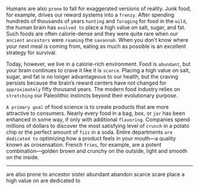 Humans are also `prone` to fall for exaggerated versions of reality.
Junk food, for example, drives our reward systems into a `frenzy`. After
spending hundreds of thousands of years `hunting` and `foraging` for
food in the `wild`, the human brain has `evolved to` place a high value on
salt, sugar, and fat. Such foods are often calorie-dense and they were
quite rare when our `ancient` `ancestors` were `roaming` the `savannah`.
When you don’t know where your next meal is coming from, eating as
much as possible is an excellent strategy for survival.

Today, however, we live in a calorie-rich environment. Food is
`abundant`, but your brain continues to crave it like it is `scarce`. Placing
a high value on salt, sugar, and fat is no longer advantageous to our
health, but the craving persists because the brain’s reward centers
have not changed for `approximately` fifty thousand years. The modern
food industry relies on `stretching` our Paleolithic instincts beyond their
evolutionary purpose.

`A primary goal` of food science is to create products that are more
attractive to consumers. Nearly every food in a bag, box, or `jar` has
been enhanced in some way, if only with additional `flavoring`.
Companies spend millions of dollars to discover the most satisfying
level of `crunch` in a potato chip or the perfect amount of `fizz` in a soda.
Entire departments `are dedicated to` optimizing how a product feels in
your mouth—a quality known as orosensation. French `fries`, for
example, are a potent combination—golden brown and crunchy on the
outside, light and smooth on the inside.

---
are also prone to
ancestor sister
abundant abandon
scarce scare
place a high value on
are dedicated to